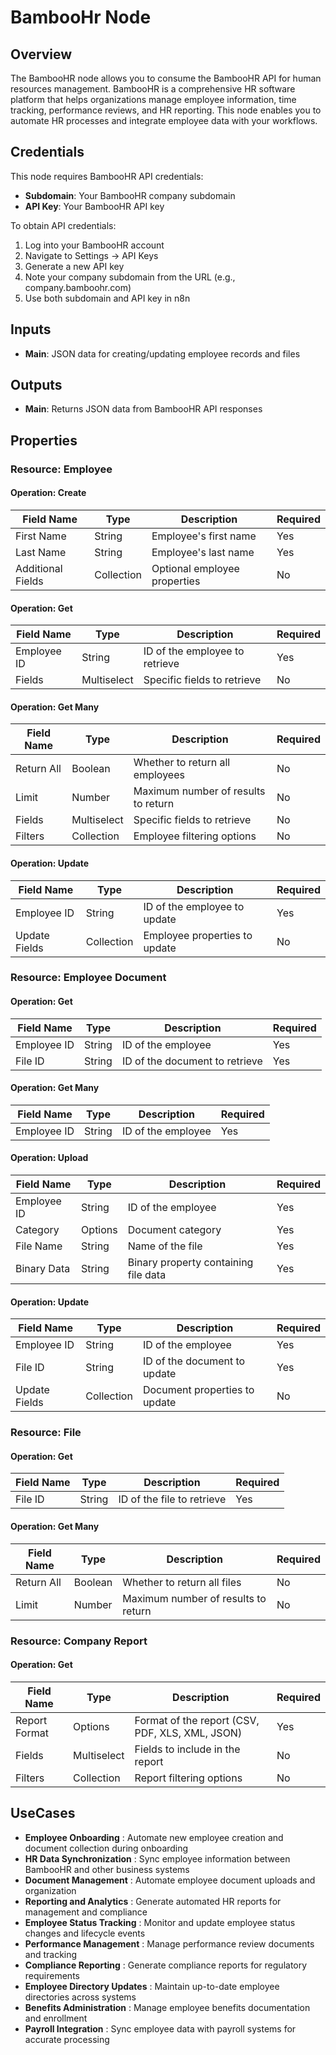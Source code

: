# BambooHr Node

## Overview

The BambooHR node allows you to consume the BambooHR API for human resources management. BambooHR is a comprehensive HR software platform that helps organizations manage employee information, time tracking, performance reviews, and HR reporting. This node enables you to automate HR processes and integrate employee data with your workflows.

## Credentials

This node requires BambooHR API credentials:
- **Subdomain**: Your BambooHR company subdomain
- **API Key**: Your BambooHR API key

To obtain API credentials:
1. Log into your BambooHR account
2. Navigate to Settings → API Keys
3. Generate a new API key
4. Note your company subdomain from the URL (e.g., company.bamboohr.com)
5. Use both subdomain and API key in n8n

## Inputs

- **Main**: JSON data for creating/updating employee records and files

## Outputs

- **Main**: Returns JSON data from BambooHR API responses

## Properties

### Resource: Employee

#### Operation: Create
| Field Name | Type | Description | Required |
|---|---|---|---|
| First Name | String | Employee's first name | Yes |
| Last Name | String | Employee's last name | Yes |
| Additional Fields | Collection | Optional employee properties | No |

#### Operation: Get
| Field Name | Type | Description | Required |
|---|---|---|---|
| Employee ID | String | ID of the employee to retrieve | Yes |
| Fields | Multiselect | Specific fields to retrieve | No |

#### Operation: Get Many
| Field Name | Type | Description | Required |
|---|---|---|---|
| Return All | Boolean | Whether to return all employees | No |
| Limit | Number | Maximum number of results to return | No |
| Fields | Multiselect | Specific fields to retrieve | No |
| Filters | Collection | Employee filtering options | No |

#### Operation: Update
| Field Name | Type | Description | Required |
|---|---|---|---|
| Employee ID | String | ID of the employee to update | Yes |
| Update Fields | Collection | Employee properties to update | No |

### Resource: Employee Document

#### Operation: Get
| Field Name | Type | Description | Required |
|---|---|---|---|
| Employee ID | String | ID of the employee | Yes |
| File ID | String | ID of the document to retrieve | Yes |

#### Operation: Get Many
| Field Name | Type | Description | Required |
|---|---|---|---|
| Employee ID | String | ID of the employee | Yes |

#### Operation: Upload
| Field Name | Type | Description | Required |
|---|---|---|---|
| Employee ID | String | ID of the employee | Yes |
| Category | Options | Document category | Yes |
| File Name | String | Name of the file | Yes |
| Binary Data | String | Binary property containing file data | Yes |

#### Operation: Update
| Field Name | Type | Description | Required |
|---|---|---|---|
| Employee ID | String | ID of the employee | Yes |
| File ID | String | ID of the document to update | Yes |
| Update Fields | Collection | Document properties to update | No |

### Resource: File

#### Operation: Get
| Field Name | Type | Description | Required |
|---|---|---|---|
| File ID | String | ID of the file to retrieve | Yes |

#### Operation: Get Many
| Field Name | Type | Description | Required |
|---|---|---|---|
| Return All | Boolean | Whether to return all files | No |
| Limit | Number | Maximum number of results to return | No |

### Resource: Company Report

#### Operation: Get
| Field Name | Type | Description | Required |
|---|---|---|---|
| Report Format | Options | Format of the report (CSV, PDF, XLS, XML, JSON) | Yes |
| Fields | Multiselect | Fields to include in the report | No |
| Filters | Collection | Report filtering options | No |

## UseCases

- **Employee Onboarding** : Automate new employee creation and document collection during onboarding
- **HR Data Synchronization** : Sync employee information between BambooHR and other business systems
- **Document Management** : Automate employee document uploads and organization
- **Reporting and Analytics** : Generate automated HR reports for management and compliance
- **Employee Status Tracking** : Monitor and update employee status changes and lifecycle events
- **Performance Management** : Manage performance review documents and tracking
- **Compliance Reporting** : Generate compliance reports for regulatory requirements
- **Employee Directory Updates** : Maintain up-to-date employee directories across systems
- **Benefits Administration** : Manage employee benefits documentation and enrollment
- **Payroll Integration** : Sync employee data with payroll systems for accurate processing
